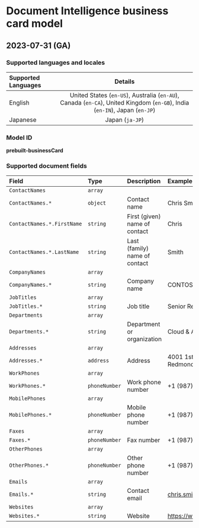 # Document Intelligence business card model

## 2023-07-31 (GA)


### Supported languages and locales

| Supported Languages | Details |
|:--------------------|:-------:|
|English|United States (`en-US`), Australia (`en-AU`), Canada (`en-CA`), United Kingdom (`en-GB`), India (`en-IN`), Japan (`en-JP`)|
|Japanese|Japan (`ja-JP`)|

### Model ID

**prebuilt-businessCard**

### Supported document fields

| Field | Type | Description | Example |
|:------|:-----|:------------|:--------|
|`ContactNames`|`array`|||
|`ContactNames.*`|`object`|Contact name|Chris Smith|
|`ContactNames.*.FirstName`|`string`|First (given) name of contact|Chris|
|`ContactNames.*.LastName`|`string`|Last (family) name of contact|Smith|
|`CompanyNames`|`array`|||
|`CompanyNames.*`|`string`|Company name|CONTOSO|
|`JobTitles`|`array`|||
|`JobTitles.*`|`string`|Job title|Senior Researcher|
|`Departments`|`array`|||
|`Departments.*`|`string`|Department or organization|Cloud & AI Department|
|`Addresses`|`array`|||
|`Addresses.*`|`address`|Address|4001 1st Ave NE Redmond, WA 98052|
|`WorkPhones`|`array`|||
|`WorkPhones.*`|`phoneNumber`|Work phone number|+1 (987) 213-5674|
|`MobilePhones`|`array`|||
|`MobilePhones.*`|`phoneNumber`|Mobile phone number|+1 (987) 123-4567|
|`Faxes`|`array`|||
|`Faxes.*`|`phoneNumber`|Fax number|+1 (987) 312-6745|
|`OtherPhones`|`array`|||
|`OtherPhones.*`|`phoneNumber`|Other phone number|+1 (987) 213-5673|
|`Emails`|`array`|||
|`Emails.*`|`string`|Contact email|chris.smith@contoso.com|
|`Websites`|`array`|||
|`Websites.*`|`string`|Website|https://www.contoso.com|

